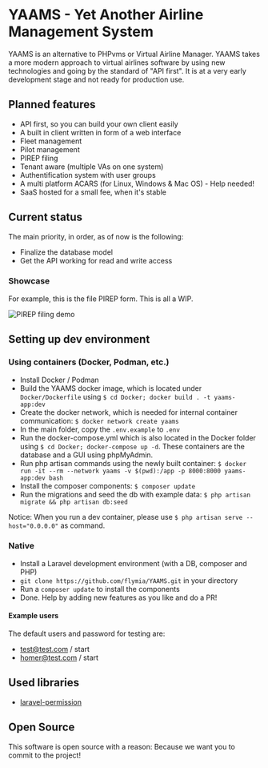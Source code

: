 # YAAMS - Yet Another Airline Management System

YAAMS is an alternative to PHPvms or Virtual Airline Manager. YAAMS takes a more modern approach to virtual airlines software by using new technologies and going by the standard of "API first". It is at a very early development stage and not ready for production use.

## Planned features

* API first, so you can build your own client easily
* A built in client written in form of a web interface
* Fleet management
* Pilot management
* PIREP filing
* Tenant aware (multiple VAs on one system)
* Authentification system with user groups
* A multi platform ACARS (for Linux, Windows & Mac OS) - Help needed!
* SaaS hosted for a small fee, when it's stable

## Current status

The main priority, in order, as of now is the following:

* Finalize the database model
* Get the API working for read and write access

### Showcase

For example, this is the file PIREP form. This is all a WIP.

![PIREP filing demo](https://github.com/YAAMSOrg/yaams-sever/blob/readme-update/Docs/res/file_pirep_showcase.gif?raw=true)

## Setting up dev environment

### Using containers (Docker, Podman, etc.)

* Install Docker / Podman
* Build the YAAMS docker image, which is located under `Docker/Dockerfile` using `$ cd Docker; docker build . -t yaams-app:dev`
* Create the docker network, which is needed for internal container communication: `$ docker network create yaams`
* In the main folder, copy the `.env.example` to `.env`
* Run the docker-compose.yml which is also located in the Docker folder using `$ cd Docker; docker-compose up -d`. These containers are the database and a GUI using phpMyAdmin.
* Run php artisan commands using the newly built container: `$ docker run -it --rm --network yaams -v $(pwd):/app -p 8000:8000 yaams-app:dev bash`
* Install the composer components: `$ composer update`
* Run the migrations and seed the db with example data: `$ php artisan migrate && php artisan db:seed`

Notice: When you run a dev container, please use `$ php artisan serve --host="0.0.0.0"` as command.

### Native
* Install a Laravel development environment (with a DB, composer and PHP)
* `git clone https://github.com/flymia/YAAMS.git` in your directory
* Run a `composer update` to install the components
* Done. Help by adding new features as you like and do a PR!

#### Example users

The default users and password for testing are: 
* test@test.com / start
* homer@test.com / start

## Used libraries

* [laravel-permission](https://github.com/spatie/laravel-permission)

## Open Source

This software is open source with a reason: Because we want you to commit to the project!
